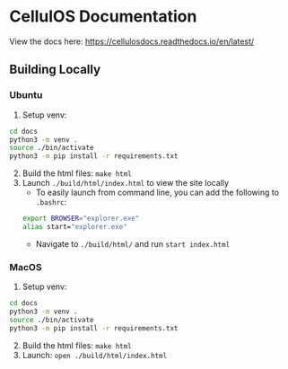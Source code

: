 # CellulOS Documentation

View the docs here: https://cellulosdocs.readthedocs.io/en/latest/

## Building Locally

### Ubuntu
1. Setup venv:
```bash
cd docs
python3 -m venv .
source ./bin/activate
python3 -m pip install -r requirements.txt
````
2. Build the html files: `make html`
3. Launch `./build/html/index.html` to view the site locally
    - To easily launch from command line, you can add the following to `.bashrc`:
    ```bash
    export BROWSER="explorer.exe"
    alias start="explorer.exe"
    ```
    - Navigate to `./build/html/` and run `start index.html`

### MacOS
1. Setup venv:
```bash
cd docs
python3 -m venv .
source ./bin/activate
python3 -m pip install -r requirements.txt
````

2. Build the html files: `make html`
3. Launch: `open ./build/html/index.html`
